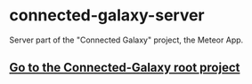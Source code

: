 # connected-galaxy-server
Server part of the "Connected Galaxy" project, the Meteor App.
## [Go to the Connected-Galaxy root project](https://github.com/Goyapa/connected-galaxy)

